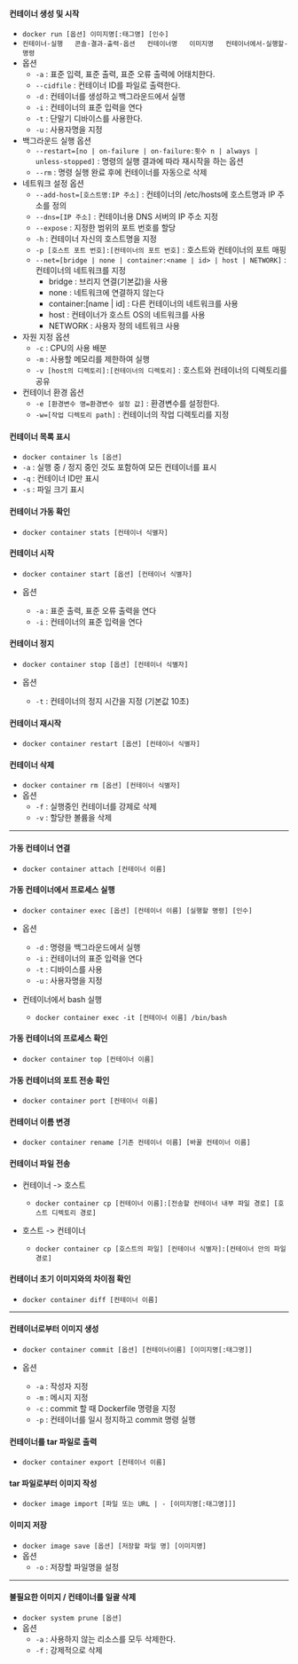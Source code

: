 #### 컨테이너 생성 및 시작

- `docker run [옵션] 이미지명[:태그명] [인수]`
- `컨테이너-실행   콘솔-결과-출력-옵션   컨테이너명   이미지명   컨테이너에서-실행할-명령`
- 옵션
  - `-a` : 표준 입력, 표준 출력, 표준 오류 출력에 어태치한다.
  - `--cidfile` : 컨테이너 ID를 파일로 출력한다.
  - `-d` : 컨테이너를 생성하고 백그라운드에서 실행
  - `-i` : 컨테이너의 표준 입력을 연다
  - `-t` : 단말기 디바이스를 사용한다.
  - `-u` : 사용자명을 지정
- 백그라운드 실행 옵션
  - `--restart=[no | on-failure | on-failure:횟수 n | always | unless-stopped]` : 명령의 실행 결과에 따라 재시작을 하는 옵션
  - `--rm` : 명령 실행 완료 후에 컨테이너를 자동으로 삭제
- 네트워크 설정 옵션
  - `--add-host=[호스트명:IP 주소]` : 컨테이너의 /etc/hosts에 호스트명과 IP 주소를 정의
  - `--dns=[IP 주소]` : 컨테이너용 DNS 서버의 IP 주소 지정
  - `--expose` : 지정한 범위의 포트 번호를 할당
  - `-h` : 컨테이너 자신의 호스트명을 지정
  - `-p [호스트 포트 번호]:[컨테이너의 포트 번호]` : 호스트와 컨테이너의 포트 매핑
  - `--net=[bridge | none | container:<name | id> | host | NETWORK]` : 컨테이너의 네트워크를 지정
    - bridge : 브리지 연결(기본값)을 사용
    - none : 네트워크에 연결하지 않는다
    - container:[name | id] : 다른 컨테이너의 네트워크를 사용
    - host : 컨테이너가 호스트 OS의 네트워크를 사용
    - NETWORK : 사용자 정의 네트워크 사용
- 자원 지정 옵션
  - `-c` : CPU의 사용 배분
  - `-m` : 사용할 메모리를 제한하여 실행
  - `-v [host의 디렉토리]:[컨테이너의 디렉토리]` : 호스트와 컨테이너의 디렉토리를 공유
- 컨테이너 환경 옵션
  - `-e [환경변수 명=환경변수 설정 값]` : 환경변수를 설정한다.
  - `-w=[작업 디렉토리 path]` : 컨테이너의 작업 디렉토리를 지정



#### 컨테이너 목록 표시

- `docker container ls [옵션]`
- `-a` : 실행 중 / 정지 중인 것도 포함하여 모든 컨테이너를 표시
- `-q` : 컨테이너 ID만 표시
- `-s` : 파일 크기 표시



#### 컨테이너 가동 확인

- `docker container stats [컨테이너 식별자]`



#### 컨테이너 시작

- `docker container start [옵션] [컨테이너 식별자]`

- 옵션

  - `-a` : 표준 출력, 표준 오류 출력을 연다
  - `-i` : 컨테이너의 표준 입력을 연다

  

#### 컨테이너 정지

- `docker container stop [옵션] [컨테이너 식별자]`

- 옵션

  - `-t` : 컨테이너의 정지 시간을 지정 (기본값 10초)

  

#### 컨테이너 재시작

- `docker container restart [옵션] [컨테이너 식별자]`



#### 컨테이너 삭제

- `docker container rm [옵션] [컨테이너 식별자]`
- 옵션
  - `-f` : 실행중인 컨테이너를 강제로 삭제
  - `-v` : 할당한 볼륨을 삭제

---

#### 가동 컨테이너 연결

- `docker container attach [컨테이너 이름]`



#### 가동 컨테이너에서 프로세스 실행

- `docker container exec [옵션] [컨테이너 이름] [실행할 명령] [인수]`

- 옵션

  - `-d` : 명령을 백그라운드에서 실행
  - `-i` : 컨테이너의 표준 입력을 연다
  - `-t` : 디바이스를 사용
  - `-u` : 사용자명을 지정

- 컨테이너에서 bash 실행

  - `docker container exec -it [컨테이너 이름] /bin/bash`

  

#### 가동 컨테이너의 프로세스 확인

- `docker container top [컨테이너 이름]`



#### 가동 컨테이너의 포트 전송 확인

- `docker container port [컨테이너 이름]`



#### 컨테이너 이름 변경

- `docker container rename [기존 컨테이너 이름] [바꿀 컨테이너 이름]`



#### 컨테이너 파일 전송

- 컨테이너 -> 호스트

  - `docker container cp [컨테이너 이름]:[전송할 컨테이너 내부 파일 경로] [호스트 디렉토리 경로]`

- 호스트 -> 컨테이너

  - `docker container cp [호스트의 파일] [컨테이너 식별자]:[컨테이너 안의 파일 경로]`

  

#### 컨테이너 초기 이미지와의 차이점 확인

- `docker container diff [컨테이너 이름]`

---

#### 컨테이너로부터 이미지 생성

- `docker container commit [옵션] [컨테이너이름] [이미지명[:태그명]]`

- 옵션

  - `-a` : 작성자 지정
  - `-m` : 메시지 지정
  - `-c` : commit 할 때 Dockerfile 명령을 지정
  - `-p` : 컨테이너를 일시 정지하고 commit 명령 실행

  

#### 컨테이너를 tar 파일로 출력

- `docker container export [컨테이너 이름]`



#### tar 파일로부터 이미지 작성

- `docker image import [파일 또는 URL | - [이미지명[:태그명]]]`



#### 이미지 저장

- `docker image save [옵션] [저장할 파일 명] [이미지명]`
- 옵션
  - `-o` : 저장할 파일명을 설정

---

#### 불필요한 이미지 / 컨테이너를 일괄 삭제

- `docker system prune [옵션]`
- 옵션
  - `-a` : 사용하지 않는 리소스를 모두 삭제한다.
  - `-f` : 강제적으로 삭제